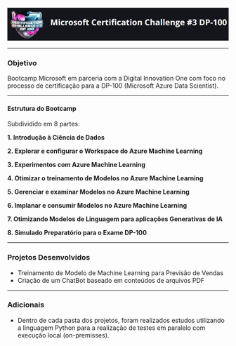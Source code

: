 ![DP-100](/images/bootcamp_logo.jpg)
 
---

### Objetivo
Bootcamp Microsoft em parceria com a Digital Innovation One com foco no processo de certificação para a DP-100 (Microsoft Azure Data Scientist).

---
#### Estrutura do Bootcamp
Subdividido em 8 partes:

<b> 1. Introdução à Ciência de Dados </b>

<b> 2. Explorar e configurar o Workspace do Azure Machine Learning </b>

<b> 3. Experimentos com Azure Machine Learning </b>

<b> 4. Otimizar o treinamento de Modelos no Azure Machine Learning </b>

<b> 5. Gerenciar e examinar Modelos no Azure Machine Learning </b>

<b> 6. Implanar e consumir Modelos no Azure Machine Learning </b>
 
<b> 7. Otimizando Modelos de Linguagem para aplicações Generativas de IA </b>

<b> 8. Simulado Preparatório para o Exame DP-100 </b>

---
### Projetos Desenvolvidos

- Treinamento de Modelo de Machine Learning para Previsão de Vendas
- Criação de um ChatBot baseado em conteúdos de arquivos PDF

---
### Adicionais

- Dentro de cada pasta dos projetos, foram realizados estudos utilizando a linguagem Python para a realização de testes em paralelo com execução local (on-premisses).